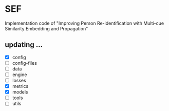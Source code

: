 # SEF
Implementation code of "Improving Person Re-identification with Multi-cue Similarity Embedding and Propagation"

## updating ...

- [x] config
- [ ] config-files
- [ ] data
- [ ] engine
- [ ] losses
- [x] metrics
- [x] models
- [ ] tools
- [ ] utils